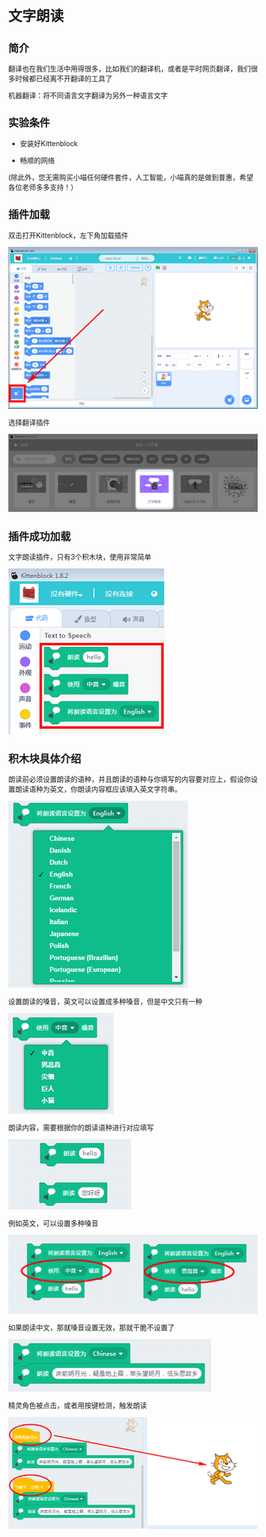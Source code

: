 # 文字朗读

## 简介

翻译也在我们生活中用得很多，比如我们的翻译机，或者是平时网页翻译，我们很多时候都已经离不开翻译的工具了

机器翻译：将不同语言文字翻译为另外一种语言文字

## 实验条件

- 安装好Kittenblock

- 畅顺的网络


(除此外，您无需购买小喵任何硬件套件，人工智能，小喵真的是做到普惠，希望各位老师多多支持！）


## 插件加载

双击打开Kittenblock，左下角加载插件

![](./images/c01_01.png)

选择翻译插件

![](./images/c01_02.png)

## 插件成功加载

文字朗读插件，只有3个积木块，使用非常简单

![](./images/c01_03.png)

## 积木块具体介绍

朗读前必须设置朗读的语种，并且朗读的语种与你填写的内容要对应上，假设你设置朗读语种为英文，你朗读内容框应该填入英文字符串。

![](./images/c01_04.png)

设置朗读的嗓音，英文可以设置成多种嗓音，但是中文只有一种

![](./images/c01_05.png)

朗读内容，需要根据你的朗读语种进行对应填写

![](./images/c01_06.png)

例如英文，可以设置多种嗓音

![](./images/c01_07.png)

如果朗读中文，那就嗓音设置无效，那就干脆不设置了

![](./images/c01_08.png)

精灵角色被点击，或者用按键检测，触发朗读

![](./images/c01_09.png)

